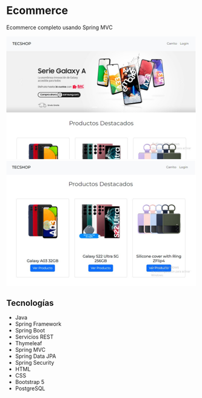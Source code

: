 # Ecommerce

<p>
Ecommerce completo usando Spring MVC
</p>

<img src="images/index.jpg" width=500px>
<img src="images/products.jpg" width=500px>

## Tecnologías
<ul><li>Java</li><li>Spring Framework</li><li>Spring Boot</li><li>Servicios REST</li><li>Thymeleaf</li><li>Spring MVC</li><li>Spring Data JPA</li><li>Spring Security</li><li>HTML</li><li>CSS</li><li>Bootstrap 5</li><li>PostgreSQL</li>
</ul>

